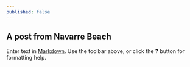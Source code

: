 ```yaml
---
published: false
---
```

## A post from Navarre Beach

Enter text in [Markdown](http://daringfireball.net/projects/markdown/). Use the toolbar above, or click the **?** button for formatting help.
